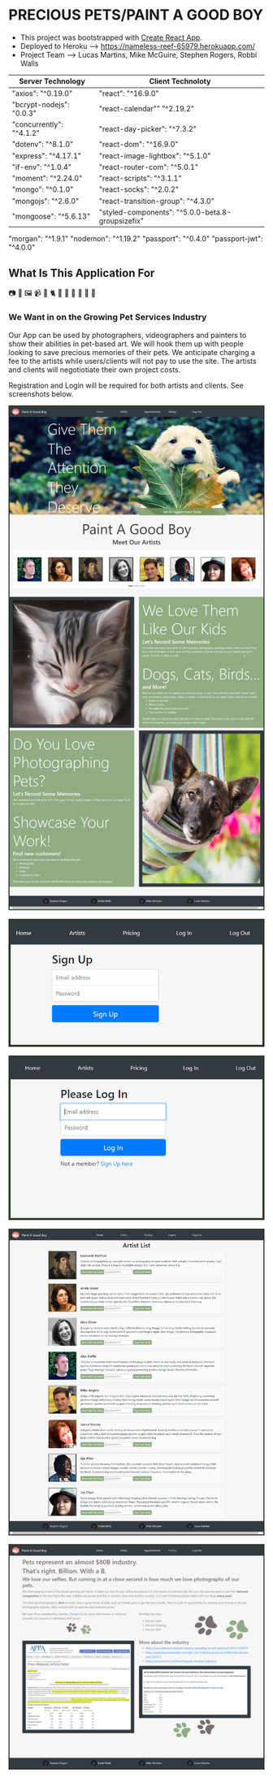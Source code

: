 # PRECIOUS PETS/PAINT A GOOD BOY

* This project was bootstrapped with [Create React App](https://github.com/facebook/create-react-app).
* Deployed to Heroku --> <https://nameless-reef-65979.herokuapp.com/>
* Project Team --> Lucas Martins, Mike McGuire, Stephen Rogers, Robbi Walls

Server Technology | Client Technoloty
--------------|-----------------
"axios": "^0.19.0" | "react": "^16.9.0"
"bcrypt-nodejs": "0.0.3" | "react-calendar"" "^2.19.2"
"concurrently": "^4.1.2" | "react-day-picker": "^7.3.2"
"dotenv": "^8.1.0" | "react-dom": "^16.9.0"
"express": "^4.17.1" | "react-image-lightbox": "^5.1.0"
"if-env": "^1.0.4" | "react-router-com": "^5.0.1"
"moment": "^2.24.0" | "react-scripts": "^3.1.1"
"mongo": "^0.1.0"  | "react-socks": "^2.0.2"
"mongojs": "^2.6.0" | "react-transition-group": "^4.3.0"
"mongoose": "^5.6.13" | "styled-components": "^5.0.0-beta.8-groupsizefix"
"morgan": "^1.9.1"
"nodemon": "^1.19.2"
"passport": "^0.4.0"
"passport-jwt": "^4.0.0"

## What Is This Application For

:camera: :art: :framed_picture: :video_camera:
:dog: :cat2: :horse: :hamster: :rabbit: :snake: :turtle: :tropical_fish:

### We Want in on the Growing Pet Services Industry

Our App can be used by photographers, videographers and painters to show their abilities in pet-based art. We will hook them up with people looking to save precious memories of their pets. We anticipate charging a fee to the artists while users/clients will not pay to use the site. The artists and clients will negotiotiate their own project costs.

Registration and Login will be required for both artists and clients. See screenshots below.

![AppHomePage](client/public/img/other/AppHome.jpg)

![SignUpPage](client/public/img/other/SignUp.jpg)

![LogInPage](client/public/img/other/LogIn.jpg)

![ArtistsPage](client/public/img/other/ArtistPage.jpg)

![PricingPage](client/public/img/other/Pricing.jpg)
